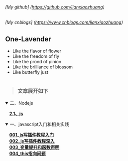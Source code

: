 ###### [My github]  (https://github.com/lianxiaozhuang)
###### [My cnblogs] (https://www.cnblogs.com/lianxiaozhuang)
<!-- ###### [Personal website] (www.lianxiaozhuang.com) *建设中* -->
## One-Lavender
* Like the flavor of flower
* Like the freedom of fly
* Like the prond of pinion
* Like the brilliance of blossom
* Like butterfly just
# 
[name]:lianxiaozhuang
[root]:https://github.com/lianxiaozhuang/blog
<!--  -->
> ### 文章展开如下
<!-- 2 -->
<details open>
<summary>二、Nodejs</summary>

**<summary>&nbsp;&nbsp;&nbsp;&nbsp;[2.1、js](https://github.com/lianxiaozhuang/blog/tree/master/src/01/js异步.md)**
</details>

<!-- 1 -->
<details open>
<summary>一、javascript入门和相关实践</summary>

 **<summary> &nbsp;&nbsp;&nbsp;&nbsp;[001_js写插件教程入门](https://github.com/lianxiaozhuang/blog/tree/master/src/01/001_js写插件教程入门.md)**
**<summary> &nbsp;&nbsp;&nbsp;&nbsp;[002_js写插件教程深入](https://github.com/lianxiaozhuang/blog/tree/master/src/01/002_js写插件教程深入.md)**
**<summary> &nbsp;&nbsp;&nbsp;&nbsp;[003_变量提升和函数声明](https://github.com/lianxiaozhuang/blog/tree/master/src/01/003_变量提升和函数声明.md)**
**<summary> &nbsp;&nbsp;&nbsp;&nbsp;[004_this指向问题](https://github.com/lianxiaozhuang/blog/tree/master/src/01/004_this指向问题.md)**

</details>

<!-- | 项目        | 价格   |  数量  |
| --------   | -----:  | :----:  |
| 计算机     | \$1600 |   5     |
| 手机        |   \$12   |   12   |
| 管线        |    \$1    |  234  | -->
